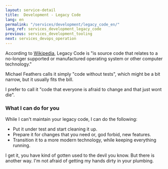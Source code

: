 ```yaml
---
layout: service-detail
title:  Development - Legacy Code
lang: en
permalink: "/services/development/legacy_code_en/"
lang_ref: services_development_legacy_code
previous: services_development_tooling
next: services_devops_operation
---
```

According to [Wikipedia](https://en.wikipedia.org/wiki/Legacy_code), Legacy Code is "is source code that relates to a no-longer supported or manufactured operating system or other computer technology."

Michael Feathers calls it simply "code without tests", which might be a bit narrow, but it usually fits the bill.

I prefer to call it "code that everyone is afraid to change and that just wont die".

### What I can do for you
While I can't maintain your legacy code, I can do the following:
- Put it under test and start cleaning it up.
- Prepare it for changes that you need or, god forbid, new features.
- Transition it to a more modern technology, while keeping everything running.

I get it, you have kind of gotten used to the devil you know. But there is another way. I'm not afraid of getting my hands dirty in your plumbing.
